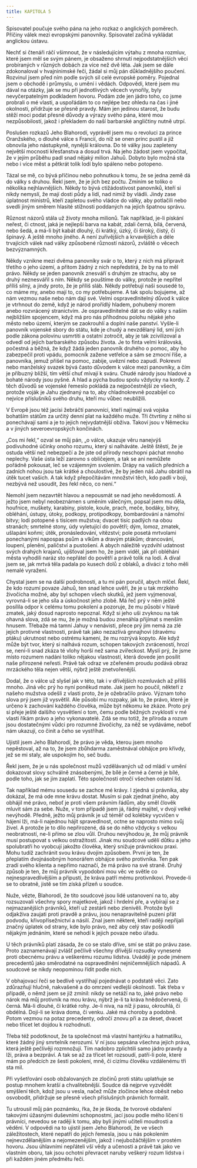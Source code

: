 ```yaml
---
title: KAPITOLA 5
---
```


Spisovatel poučuje svého pána na jeho rozkaz o anglických poměrech. Příčiny válek mezi evropskými panovníky. Spisovatel začíná vykládat anglickou ústavu.

Nechť si čtenáři ráčí všimnout, že v následujícím výtahu z mnoha rozmluv, které jsem měl se svým pánem, je obsaženo shrnutí nejpodstatnějších věcí probíraných v různých dobách za více než dvě léta. Jak jsem se dále zdokonaloval v hvajninimské řeči, žádal si můj pán důkladnějšího poučení. Rozvinul jsem před ním podle svých sil celé evropské poměry. Pojednal jsem o obchodě i průmyslu, o umění i vědách. Odpovědi, které jsem mu dával na otázky, jak se mu při jednotlivých věcech vynořily, byly nevyčerpatelným podkladem hovoru. Podám zde jen jádro toho, co jsme probrali o mé vlasti, a uspořádám to co nejlépe bez ohledu na čas i jiné okolnosti, přidržuje se přesně pravdy. Mám jen jedinou starost, že budu stěží moci podat přesné důvody a výrazy svého pána, které mou nezpůsobilostí, jakož i překladem do naší barbarské angličtiny nutně utrpí.

Poslušen rozkazů Jeho Blahorodí, vyprávěl jsem mu o revoluci za prince Oranžského, o dlouhé válce s Francií, do níž se onen princ pustil a již obnovila jeho nástupkyně, nynější královna. Do té války jsou zapleteny největší mocnosti křesťanstva a dosud trvá. Na jeho žádost jsem vypočítal, že v jejím průběhu padl snad nějaký milion Jahuů. Dobyto bylo možná sta nebo i více měst a pětkrát tolik lodí bylo spáleno nebo potopeno.

Tázal se mě, co bývá příčinou nebo pohnutkou k tomu, že se jedna země dá do války s druhou. Řekl jsem, že je jich bez počtu. Zmíním se toliko o několika nejhlavnějších. Někdy to bývá ctižádostivost panovníků, kteří si nikdy nemyslí, že mají dosti půdy a lidí, nad nimiž by vládli. Jindy zase úplatnost ministrů, kteří zapletou svého vládce do války, aby potlačili nebo svedli jiným směrem hlasité stížnosti poddaných na jejich špatnou správu.

Různost názorů stála už životy mnoha milionů. Tak například, je-li pískání neřest, či ctnost, jaká je nejlepší barva na kabát, zdali černá, bílá, červená, nebo šedá, a má-li být kabát dlouhý, či krátký, úzký, či široký, čistý, či špinavý. A ještě mnoho jiného. A není zuřivějších a krvavějších a déle trvajících válek nad války způsobené růzností názorů, zvláště o věcech bezvýznamných.

Někdy vznikne mezi dvěma panovníky svár o to, který z nich má připravit třetího o jeho území, a přitom žádný z nich nepředstírá, že by na to měl právo. Někdy se jeden panovník znesváří s druhým ze strachu, aby se druhý neznesvářil s ním. Někdy se pouštíme do války, protože je nepřítel příliš silný, a jindy proto, že je příliš sláb. Někdy potřebují naši sousedé to, co máme my, anebo mají to, co my potřebujeme. A tak spolu bojujeme, až nám vezmou naše nebo nám dají své. Velmi ospravedlnitelný důvod k válce je vtrhnout do země, když je národ prořídlý hladem, pohubený morem anebo rozvrácený stranictvím. Je ospravedlnitelné dát se do války s naším nejbližším spojencem, když má pro nás příhodnou polohu nějaké jeho město nebo území, kterým se zaokrouhlí a doplní naše panství. Vyšle-li panovník vojenské sbory do státu, kde je chudý a nevzdělaný lid, smí jich podle zákona polovinu usmrtiti a ostatní zotročit, aby je tak zcivilizoval a odvedl od jejich barbarského způsobu života. Je to finta velmi královská, počestná a běžná, že když žádá jeden panovník druhého o pomoc, aby ho zabezpečil proti vpádu, pomocník zažene vetřelce a sám se zmocní říše, a panovníka, jemuž přišel na pomoc, zabije, uvězní nebo zapudí. Pokrevní nebo manželský svazek bývá často důvodem k válce mezi panovníky, a čím je příbuzný bližší, tím větší chuť mívají k sváru. Chudé národy jsou hladové a bohaté národy jsou pyšné. A hlad a pýcha budou spolu vždycky na kordy. Z těch důvodů se vojenské řemeslo pokládá za nejpočestnější ze všech, protože voják je Jahu zjednaný na to, aby chladnokrevně pozabíjel co nejvíce příslušníků svého druhu, kteří mu vůbec neublížili.

V Evropě jsou též jacísi žebráčtí panovníci, kteří najímají svá vojska bohatším státům za určitý denní plat na každého muže. Tři čtvrtiny z něho si ponechávají sami a je to jejich nejvydatnější obživa. Takoví jsou v Německu a v jiných severoevropských končinách.

„Cos mi řekl,“ ozval se můj pán, „o válce, ukazuje věru nanejvýš podivuhodné účinky onoho rozumu, který si nalháváte. Ještě štěstí, že je ostuda větší než nebezpečí a že jste od přírody neschopni páchat mnoho neplechy. Vaše ústa leží zarovno s obličejem, a tak se ani nemůžete pořádně pokousat, leč se vzájemným svolením. Drápy na vašich předních a zadních nohou jsou tak krátké a choulostivé, že by jeden náš Jahu obrátil na útěk tucet vašich. A tak když přepočítávám množství těch, kdo padli v boji, nezbývá než usoudit, žes řekl něco, co není.“

Nemohl jsem nezavrtět hlavou a nepousmát se nad jeho nevědomostí. A ježto jsem nebyl neobeznámen s uměním válečným, popsal jsem mu děla, houfnice, muškety, karabiny, pistole, koule, prach, meče, bodáky, bitvy, obléhání, ústupy, útoky, podkopy, protipodkopy, bombardování a námořní bitvy; lodi potopené s tisícem mužstva; dvacet tisíc padlých na obou stranách; smrtelné stony, údy vyletující do povětří; dým, lomoz, zmatek, ušlapání koňmi; útěk, pronásledování, vítězství; pole posetá mrtvolami ponechanými napospas psům a vlkům a dravým ptákům; drancování, loupení, plenění, paličství a pustošení. A abych náležitě vyzdvihl udatnost svých drahých krajanů, ujišťoval jsem ho, že jsem viděl, jak při obléhání města vyhodili naráz sto nepřátel do povětří a právě tolik na lodi. A díval jsem se, jak mrtvá těla padala po kusech dolů z oblaků, a diváci z toho měli nemalé vyražení.

Chystal jsem se na další podrobnosti, a tu mi pán poručil, abych mlčel. Řekl, že kdo rozumí povaze Jahuů, ten snad lehce uvěří, že je u tak mrzkého živočicha možné, aby byl schopen všech skutků, jež jsem vyjmenoval, vyrovná-li se jeho síla a úskočnost jeho zlobě. Má řeč prý v něm ještě posílila odpor k celému tomu pokolení a pozoruje, že mu působí v hlavě zmatek, jaký dosud naprosto nepoznal. Když si jeho uši zvyknou na tak ohavná slova, zdá se mu, že je možná budou znenáhla přijímat s menším hnusem. Třebaže má tamní Jahuy v nenávisti, přece prý jim nemá za zlé jejich protivné vlastnosti, právě tak jako nezazlívá gnnajhovi (dravému ptáku) ukrutnost nebo ostrému kameni, že mu rozrývá kopyto. Ale když může být tvor, který si nalhává rozum, schopen takových zvráceností, hrozí se, není-li snad zkáza té vlohy horší než sama zvířeckost. Myslí prý, že jsme místo rozumem nadáni toliko nějakou vlastností, která dovede jen posílit naše přirozené neřesti. Právě tak odraz ve zčeřeném proudu podává obraz mrzáckého těla nejen větší, nýbrž ještě znetvořenější.

Dodal, že o válce už slyšel jak v této, tak i v dřívějších rozmluvách až příliš mnoho. Jiná věc prý ho nyní poněkud mate. Jak jsem ho poučil, někteří z našeho mužstva odešli z vlasti proto, že je ožebračilo právo. Význam toho slova prý jsem již vysvětlil. Ale působí mu rozpaky, jak to, že právo, které je určeno k zachování každého člověka, může být někomu ke zkáze. Proto prý si přeje ještě dalšího vysvětlení o tom, čemu podle běžných zvyklostí v mé vlasti říkám právo a jeho vykonavatelé. Zdá se mu totiž, že příroda a rozum jsou dostatečnými vůdci pro rozumné živočichy, za něž se vydáváme, neboť nám ukazují, co činit a čeho se vystříhat.

Ujistil jsem Jeho Blahorodí, že právo je věda, kterou jsem mnoho nepěstoval, až na to, že jsem zbůhdarma zaměstnával obhájce pro křivdy, jež se mi staly, ale uspokojím ho, seč budu.

Řekl jsem, že je u nás společnost mužů vzdělávaných už od mládí v umění dokazovat slovy schválně znásobenými, že bílé je černé a černé je bílé, podle toho, jak se jim zaplatí. Této společnosti otročí všechen ostatní lid.

Tak například mému sousedu se zachce mé krávy. I zjedná si právníka, aby dokázal, že má ode mne krávu dostat. Musím si pak zjednat jiného, aby obhájil mé právo, neboť je proti všem právním řádům, aby směl člověk mluvit sám za sebe. Nuže, v tom případě jsem já, řádný majitel, v dvojí velké nevýhodě. Předně, ježto můj právník je už téměř od kolébky vycvičen v hájení lži, má-li najednou hájit spravedlnost, octne se naprosto mimo svůj živel. A protože je to dílo nepřirozené, dá se do něho vždycky s velkou neobratností, ne-li přímo se zlou vůlí. Druhou nevýhodou je, že můj právník musí postupovat s velkou ostražitostí. Jinak mu soudcové udělí důtku a jeho spolubratři ho vyobcují jakožto člověka, který snižuje právnickou praxi. Mohu tudíž zachránit svou krávu dvojím způsobem. První je ten, že přeplatím dvojnásobným honorářem obhájce svého protivníka. Ten pak zradí svého klienta a nepřímo naznačí, že má právo na své straně. Druhý způsob je ten, že můj právník vypodobní mou věc ve světle co nejnespravedlivějším a připustí, že kráva patří mému protivníkovi. Provede-li se to obratně, jistě se tím získá přízeň u soudce.

Nuže, vězte, Blahorodí, že tito soudcové jsou lidé ustanovení na to, aby rozsuzovali všechny spory majetkové, jakož i hrdelní pře, a vybírají se z nejmazanějších právníků, kteří už zestárli nebo zlenivěli. Protože byli odjakživa zaujati proti pravdě a právu, jsou nenapravitelně puzeni přát podvodu, křivopřísežnictví a násilí. Znal jsem některé, kteří raději nepřijali značný úplatek od strany, kde bylo právo, než aby celý stav poškodili nějakým jednáním, které se nehodí k jejich povaze nebo úřadu.

U těch právníků platí zásada, že co se stalo dříve, smí se stát po právu zase. Proto zaznamenávají zvlášť pečlivě všechny dřívější rozsudky vynesené proti obecnému právu a veškerému rozumu lidstva. Uvádějí je pode jménem precedentů jako směrodatné na ospravedlnění nejničemnějších nápadů. A soudcové se nikdy neopominou řídit podle nich.

V obhajovací řeči se bedlivě vystříhají pojednávat o podstatě věci. Zato zdůrazňují hlučně, nakvašeně a do omrzení vedlejší okolnosti. Tak třeba v případě, o němž jsem se již zmínil: nikdy se netáží na to, jaké právo nebo nárok má můj protivník na mou krávu, nýbrž je-li ta kráva hnědočervená, či černá. Má-li dlouhé, či krátké rohy. Je-li niva, na níž ji pasu, okrouhlá, či obdélná. Dojí-li se kráva doma, či venku. Jaké má choroby a podobně. Potom vezmou na potaz precedenty, odročí znovu při a za deset, dvacet nebo třicet let dojdou k rozhodnutí.

Třeba též podotknout, že ta společnost má vlastní hantýrku a hatmatilku, které žádný jiný smrtelník nerozumí. V ní jsou sepsána všechna jejich práva, která ještě pečlivěji rozmnožují. Tím nadobro zplichtili samo jádro pravdy a lži, práva a bezpráví. A tak se až za třicet let rozsoudí, patří-li pole, které mám po předcích ze šesti pokolení, mně, či cizímu člověku vzdálenému tři sta mil.

Při vyšetřování osob obžalovaných ze zločinů proti státu uplatňuje se postup mnohem kratší a chvalitebnější. Soudce dá nejprve vyzvědět smýšlení těch, kdož jsou u vesla, načež může zločince lehce oběsit nebo osvobodit, přidržuje se přesně všech příslušných právních formalit.

Tu utrousil můj pán poznámku, řka, že je škoda, že tvorové obdaření takovými úžasnými duševními schopnostmi, jací jsou podle mého líčení ti právníci, nevedou se raději k tomu, aby byli jinými učiteli moudrosti a vědění. V odpovědi na to ujistil jsem Jeho Blahorodí, že ve všech záležitostech, které nepatří do jejich řemesla, jsou u nás pokolením nejnevzdělanějším a nejomezenějším, jakož i nejubožáčtějším v prostém hovoru. Jsou úhlavními nepřáteli vší vědy a učenosti a právě tak jako ve vlastním oboru, tak jsou ochotni převracet naruby veškerý rozum lidstva i při každém jiném předmětu řeči.
